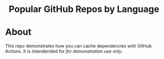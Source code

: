 <h1 align=center>Popular GitHub Repos by Language</h1>

# About
This repo demonstrates how you can cache dependencies with GitHub Actions.  It is intendended for _for demonstration use only_.

